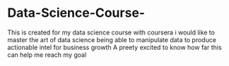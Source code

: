 # Data-Science-Course-
This is created for my data science course with coursera
i would like to master the art of data science 
being able to manipulate data to produce actionable intel for business growth
A preety excited to know how far this can help me reach my goal
